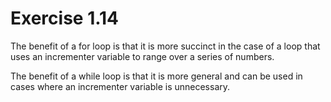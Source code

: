 Exercise 1.14
=============

The benefit of a for loop is that it is more succinct in the case of a loop that uses an incrementer variable to range over a series of numbers.

The benefit of a while loop is that it is more general and can be used in cases where an incrementer variable is unnecessary.

